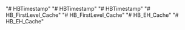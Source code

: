 "# HBTimestamp" 
"# HBTimestamp" 
"# HBTimestamp" 
"# HB_FirstLevel_Cache" 
"# HB_FirstLevel_Cache" 
"# HB_EH_Cache" 
"# HB_EH_Cache" 
